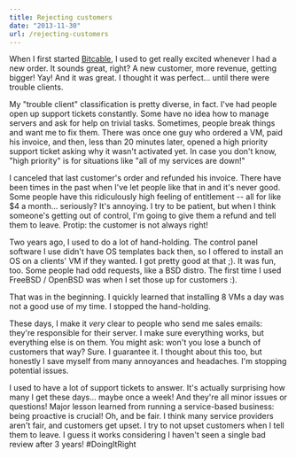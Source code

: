 ```yaml
---
title: Rejecting customers
date: "2013-11-30"
url: /rejecting-customers
---
```



When I first started [Bitcable](https://bitcable.com/), I used to get really excited whenever I had a new order. It sounds great, right? A new customer, more revenue, getting bigger! Yay! And it was great. I thought it was perfect... until there were trouble clients.

My "trouble client" classification is pretty diverse, in fact. I've had people open up support tickets constantly. Some have no idea how to manage servers and ask for help on trivial tasks. Sometimes, people break things and want me to fix them. There was once one guy who ordered a VM, paid his invoice, and then, less than 20 minutes later, opened a high priority support ticket asking why it wasn't activated yet. In case you don't know, "high priority" is for situations like "all of my services are down!"

I canceled that last customer's order and refunded his invoice. There have been times in the past when I've let people like that in and it's never good. Some people have this ridiculously high feeling of entitlement -- all for like $4 a month... seriously? It's annoying. I try to be patient, but when I think someone's getting out of control, I'm going to give them a refund and tell them to leave. Protip: the customer is not always right!

Two years ago, I used to do a lot of hand-holding. The control panel software I use didn't have OS templates back then, so I offered to install an OS on a clients' VM if they wanted. I got pretty good at that ;). It was fun, too. Some people had odd requests, like a BSD distro. The first time I used FreeBSD / OpenBSD was when I set those up for customers :).

That was in the beginning. I quickly learned that installing 8 VMs a day was not a good use of my time. I stopped the hand-holding.

These days, I make it *very* clear to people who send me sales emails: they're responsible for their server. I make sure everything works, but everything else is on them. You might ask: won't you lose a bunch of customers that way? Sure. I guarantee it. I thought about this too, but honestly I save myself from many annoyances and headaches. I'm stopping potential issues.

I used to have a lot of support tickets to answer. It's actually surprising how many I get these days... maybe once a week! And they're all minor issues or questions! Major lesson learned from running a service-based business:  being proactive is crucial! Oh, and be fair. I think many service providers aren't fair, and customers get upset. I try to not upset customers when I tell them to leave. I guess it works considering I haven't seen a single bad review after 3 years! #DoingItRight

